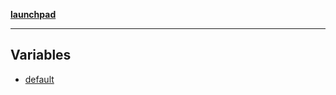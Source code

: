 [**launchpad**](index.md)

***

## Variables

- [default](components.deposit_dialog.Variable.default.md)
